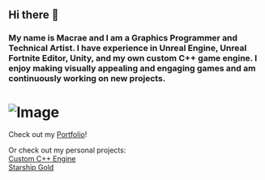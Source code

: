 ## Hi there 👋 <br>
### My name is Macrae and I am a Graphics Programmer and Technical Artist. I have experience in Unreal Engine, Unreal Fortnite Editor, Unity, and my own custom C++ game engine. I enjoy making visually appealing and engaging games and am continuously working on new projects. 
![Image](https://github.com/user-attachments/assets/f6d24201-e626-45f6-86d7-9ce046c07d76)
=======
Check out my [Portfolio](https://www.macraesmith.com)! <br>

Or check out my personal projects: <br>
[Custom C++ Engine](https://github.com/MacraeSmith/Custom-Engine.git) <br>
[Starship Gold](https://github.com/MacraeSmith/Starship-Gold.git) <br>
